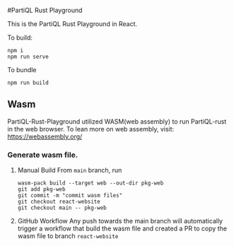 #PartiQL Rust Playground

This is the PartiQL Rust Playground in React. 

To build: 
```
npm i 
npm run serve
```

To bundle
```
npm run build
```

## Wasm 

PartiQL-Rust-Playground utilized WASM(web assembly) to run PartiQL-rust in the web browser. To lean more on web assembly, visit: https://webassembly.org/

### Generate wasm file. 
1. Manual Build
    From `main` branch, run 
    ```shell
    wasm-pack build --target web --out-dir pkg-web
    git add pkg-web
    git commit -m "commit wasm files"
    git checkout react-website
    git checkout main -- pkg-web
    ```
   
2. GitHub Workflow
Any push towards the main branch will automatically trigger a workflow that build the wasm file and created a PR to copy the wasm file to branch `react-website`
   

